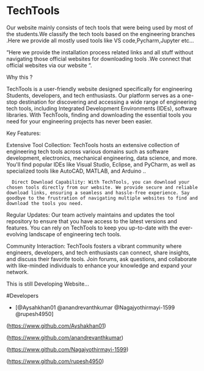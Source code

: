 
# TechTools



Our website mainly consists of tech tools that were being
used by most of the students.We classify the tech tools based
on the engineering branches .Here we provide all mostly used
tools like VS code,Pycharm,Jupyter etc...

“Here we provide the installation process related links and
all stuff without navigating those official websites for
downloading tools .We connect that official websites via our
website “.

Why this ?

  TechTools is a user-friendly website designed specifically for engineering Students, developers, and tech enthusiasts. Our platform serves as a one-stop destination for discovering and accessing a wide range of engineering tech tools, including Integrated Development Environments (IDEs), software libraries. With TechTools, finding and downloading the essential tools you need for your engineering projects has never been easier.

Key Features:

   Extensive Tool Collection: TechTools hosts an extensive collection of engineering tech tools across various domains such as software development, electronics, mechanical engineering, data science, and more. You'll find popular IDEs like Visual Studio, Eclipse, and PyCharm, as well as specialized tools like AutoCAD, MATLAB, and Arduino ..

      Direct Download Capability: With TechTools, you can download your chosen tools directly from our website. We provide secure and reliable download links, ensuring a seamless and hassle-free experience. Say goodbye to the frustration of navigating multiple websites to find and download the tools you need.

   Regular Updates: Our team actively maintains and updates the tool repository to ensure that you have access to the latest versions and features. You can rely on TechTools to keep you up-to-date with the ever-evolving landscape of engineering tech tools.

  Community Interaction: TechTools fosters a vibrant community where engineers, developers, and tech enthusiasts can connect, share insights, and discuss their favorite tools. Join forums, ask questions, and collaborate with like-minded individuals to enhance your knowledge and expand your network.

   This is  still Developing Website...

#Developers
- [@Aysahkhan01 @anandrevanthkumar @Nagajyothirmayi-1599 @rupesh4950]
  
(https://www.github.com/Ayshakhan01)

(https://www.github.com/anandrevanthkumar)

(https://www.github.com/Nagajyothirmayi-1599)

(https://www.github.com/rupesh4950)
